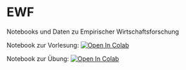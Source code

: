 # EWF
Notebooks und Daten zu Empirischer Wirtschaftsforschung

Notebook zur Vorlesung: [![Open In Colab](https://colab.research.google.com/assets/colab-badge.svg)](https://colab.research.google.com/github/JasperLS/EWF/blob/main/VL_EWF.ipynb)

Notebook zur Übung: [![Open In Colab](https://colab.research.google.com/assets/colab-badge.svg)](https://colab.research.google.com/github/JasperLS/EWF/blob/main/UE_EWF.ipynb)

